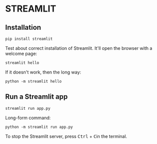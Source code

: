 # STREAMLIT

## Installation
```
pip install streamlit
```
Test about correct installation of Streamlit. It'll open the browser with a welcome page:
```
streamlit hello
```
If it doesn't work, then the long way:
```
python -m streamlit hello
```
## Run a Streamlit app
```
streamlit run app.py
```
Long-form command:
```
python -m streamlit run app.py
```
To stop the Streamlit server, press <kbd>Ctrl</kbd> + <kbd>C</kbd>in the terminal.
